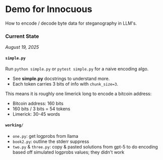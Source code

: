 # Demo for Innocuous

How to encode / decode byte data for steganography in LLM's.

### Current State
_August 19, 2025_

#### `simple.py`

Run `python simple.py` or `pytest simple.py` for a naive encoding algo.
- See **simple.py** docstrings to understand more.
- Each token carries 3 bits of info with `chunk_size=3`. 

This means it is roughly one limerick long to encode a bitcoin address:
- Bitcoin address: 160 bits
- 160 bits / 3 bits = 54 tokens
- Limerick: 30-45 words

#### `working/`

- `one.py`: get logprobs from llama
- `book2.py`: outline the stderr suppress
- `two.py` & `three.py`: copy & pasted solutions from gpt-5 to do encoding based off simulated logprobs values; they didn't work


